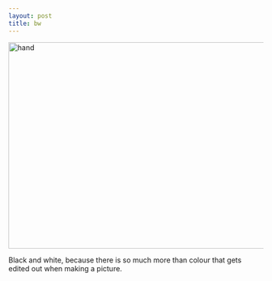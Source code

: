 ```yaml
---
layout: post
title: bw
---
```


<a href="https://www.flickr.com/photos/jmettraux/15201858378" title="hand by John Mettraux, on Flickr"><img src="https://farm4.staticflickr.com/3910/15201858378_99b158bee0_z.jpg" width="640" height="409" alt="hand" class="single"></a>

Black and white, because there is so much more than colour that gets edited out when making a picture.

